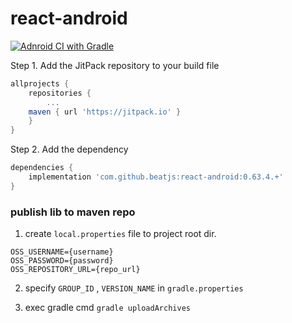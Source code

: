 # react-android

[![Adnroid CI with Gradle](https://github.com/beatjs/react-android/actions/workflows/android.yml/badge.svg?branch=main)](https://github.com/beatjs/react-android/actions/workflows/android.yml)

Step 1. Add the JitPack repository to your build file
```groovy
allprojects {
    repositories {
        ...
	maven { url 'https://jitpack.io' }
    }
}
```

Step 2. Add the dependency
```groovy
dependencies {
    implementation 'com.github.beatjs:react-android:0.63.4.+'
}
```


### publish lib to maven repo
1. create `local.properties` file to project root dir.
```properties
OSS_USERNAME={username}
OSS_PASSWORD={password}
OSS_REPOSITORY_URL={repo_url}
```

2. specify `GROUP_ID` , `VERSION_NAME` in `gradle.properties`

3. exec gradle cmd `gradle uploadArchives`